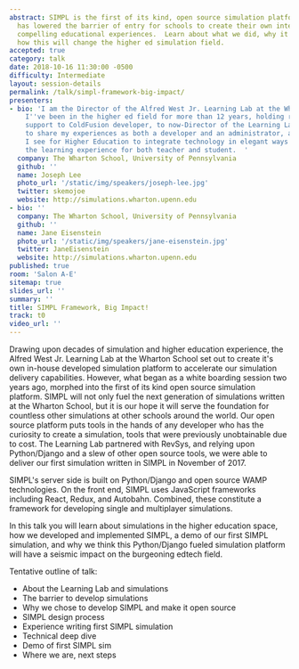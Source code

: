 ```yaml
---
abstract: SIMPL is the first of its kind, open source simulation platform.  Our platform
  has lowered the barrier of entry for schools to create their own interactive and
  compelling educational experiences.  Learn about what we did, why it matters, and
  how this will change the higher ed simulation field.
accepted: true
category: talk
date: 2018-10-16 11:30:00 -0500
difficulty: Intermediate
layout: session-details
permalink: /talk/simpl-framework-big-impact/
presenters:
- bio: 'I am the Director of the Alfred West Jr. Learning Lab at the Wharton School,
    I''ve been in the higher ed field for more than 12 years, holding roles from IT
    support to ColdFusion developer, to now-Director of the Learning Lab.  I''m eager
    to share my experiences as both a developer and an administrator, and the opportunities
    I see for Higher Education to integrate technology in elegant ways to enhance
    the learning experience for both teacher and student.  '
  company: The Wharton School, University of Pennsylvania
  github: ''
  name: Joseph Lee
  photo_url: '/static/img/speakers/joseph-lee.jpg'
  twitter: skemojoe
  website: http://simulations.wharton.upenn.edu
- bio: ''
  company: The Wharton School, University of Pennsylvania
  github: ''
  name: Jane Eisenstein
  photo_url: '/static/img/speakers/jane-eisenstein.jpg'
  twitter: JaneEisenstein
  website: http://simulations.wharton.upenn.edu
published: true
room: 'Salon A-E'
sitemap: true
slides_url: ''
summary: ''
title: SIMPL Framework, Big Impact!
track: t0
video_url: ''
---
```


Drawing upon decades of simulation and higher education experience, the Alfred West Jr. Learning Lab at the Wharton School set out to create it's own in-house developed simulation platform to accelerate our simulation delivery capabilities.  However, what began as a white boarding session two years ago, morphed into the first of its kind open source simulation platform.  SIMPL will not only fuel the next generation of simulations written at the Wharton School, but it is our hope it will serve the foundation for countless other simulations at other schools around the world.  Our open source platform puts tools in the hands of any developer who has the curiosity to create a simulation, tools that were previously unobtainable due to cost.  The Learning Lab partnered with RevSys, and relying upon Python/Django and a slew of other open source tools, we were able to deliver our first simulation written in SIMPL in November of 2017.

SIMPL's server side is built on Python/Django and open source WAMP technologies. On the front end, SIMPL uses JavaScript frameworks including React, Redux, and Autobahn. Combined, these constitute a framework for developing single and multiplayer simulations.

In this talk you will learn about simulations in the higher education space, how we developed and implemented SIMPL, a demo of our first SIMPL simulation, and why we think this Python/Django fueled simulation platform will have a seismic impact on the burgeoning edtech field.

Tentative outline of talk:

* About the Learning Lab and simulations
* The barrier to develop simulations
* Why we chose to develop SIMPL and make it open source
* SIMPL design process
* Experience writing first SIMPL simulation
* Technical deep dive
* Demo of first SIMPL sim
* Where we are, next steps
